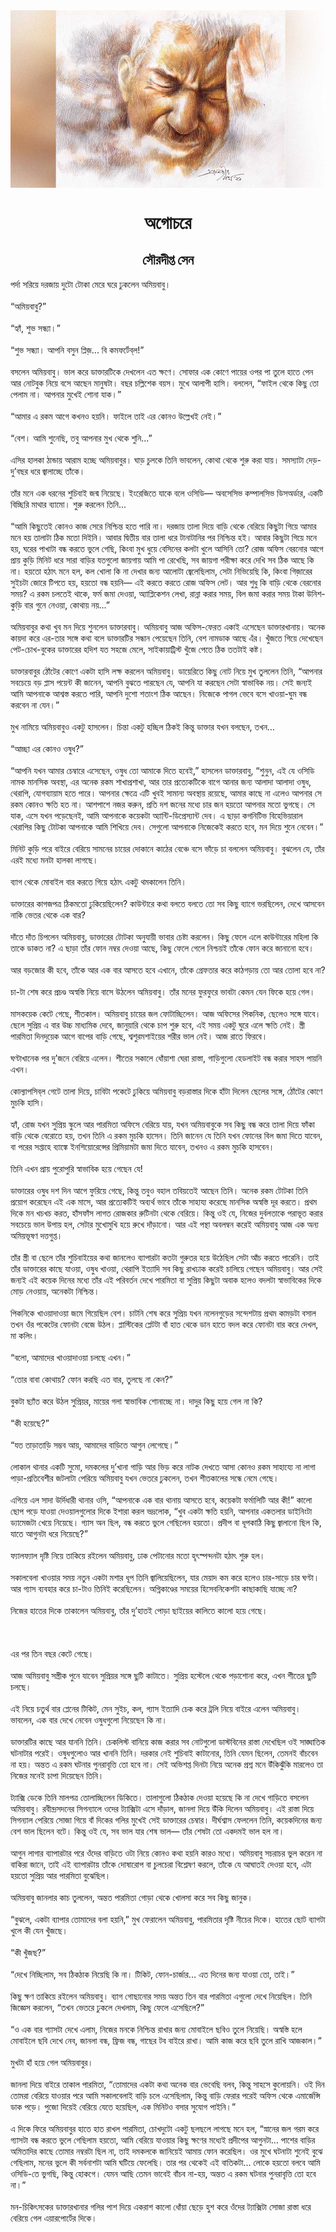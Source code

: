 <div align=center> <img src="../../metadata/images/rabibasariya/অগোচরে.jpg" align="center" ></div>
<h1 align=center>অগোচরে</h1>
<h2 align=center>সৌরদীপ্ত সেন</h2>
পর্দা সরিয়ে দরজায় দুটো টোকা মেরে ঘরে ঢুকলেন অমিয়বাবু।<br> <br>“অমিয়বাবু?”<br> <br>“হ্যাঁ, শুভ সন্ধ্যা।”<br> <br>“শুভ সন্ধ্যা। আপনি বসুন প্লিজ়... বি কমফর্টেব্‌ল!”<br> <br>বসলেন অমিয়বাবু। ভাল করে ডাক্তারটিকে দেখলেন এত ক্ষণে। সোফার এক কোণে পায়ের ওপর পা তুলে হাতে পেন আর নোটবুক নিয়ে বসে আছেন মানুষটা। বছর চল্লিশেক বয়স। মুখে আলাপী হাসি। বললেন, “ফাইল থেকে কিছু তো পেলাম না। আপনার মুখেই শোনা যাক।”<br> <br>“আমার এ রকম আগে কখনও হয়নি। ফাইলে তাই এর কোনও উল্লেখই নেই।”<br> <br>“বেশ। আমি শুনেছি, তবু আপনার মুখ থেকে শুনি...”<br> <br>এসির হালকা ঠান্ডায় আরাম হচ্ছে অমিয়বাবুর। ঘাড় চুলকে তিনি ভাবলেন, কোথা থেকে শুরু করা যায়। সমস্যাটা দেড়-দু’বছর ধরে জ্বালাচ্ছে তাঁকে।<br> <br>তাঁর মনে এক ধরনের শুচিবাই জন্ম নিয়েছে। ইংরেজিতে যাকে বলে ওসিডি— অবসেসিভ কম্পালসিভ ডিসঅর্ডার, একটি বিচ্ছিরি মাথার ব্যামো। শুরু করলেন তিনি...<br> <br>“আমি কিছুতেই কোনও কাজ সেরে নিশ্চিন্ত হতে পারি না। দরজায় তালা দিয়ে বাড়ি থেকে বেরিয়ে কিছুটা গিয়ে আমার মনে হয় তালাটা ঠিক মতো দিইনি। আবার দ্বিতীয় বার তালা ধরে টানাটানির পর নিশ্চিন্ত হই। আবার কিছুটা গিয়ে মনে হয়, ঘরের পাখাটা বন্ধ করতে ভুলে গেছি, কিংবা মুখ ধুয়ে বেসিনের কলটা খুলে আসিনি তো? রোজ অফিস বেরনোর আগে প্রায় কুড়ি মিনিট ধরে সারা বাড়ির যতগুলো জায়গায় আমি পা রেখেছি, সব জায়গা পরীক্ষা করে দেখি সব ঠিক আছে কি না। হয়তো হঠাৎ মনে হল, কল খোলা কি না দেখার জন্য আলোটা জ্বেলেছিলাম, সেটা নিভিয়েছি কি, কিংবা গিজ়ারের সুইচটা জোরে টিপতে হয়, হয়তো বন্ধ হয়নি— এই করতে করতে রোজ অফিস লেট। আর শুধু কি বাড়ি থেকে বেরনোর সময়? এ রকম চলতেই থাকে, ফর্ম জমা দেওয়া, অ্যাপ্লিকেশন লেখা, রান্না করার সময়, বিল জমা করার সময় টাকা উনিশ-কুড়ি বার গুনে নেওয়া, কোথায় নয়...”<br> <br>অমিয়বাবুর কথা খুব মন দিয়ে শুনলেন ডাক্তারবাবু। অমিয়বাবু আজ অফিস-ফেরত একাই এসেছেন ডাক্তারখানায়। অনেক কায়দা করে এর-তার সঙ্গে কথা বলে ডাক্তারটির সন্ধান পেয়েছেন তিনি, বেশ নামডাক আছে এঁর। খুঁজতে গিয়ে দেখেছেন পেট-চোখ-বুকের ডাক্তারের হদিশ যত সহজে মেলে, সাইকায়াট্রিস্ট খুঁজে পেতে ঠিক ততটাই কষ্ট।<br> <br>ডাক্তারবাবুর ঠোঁটের কোণে একটা হাসি লক্ষ করলেন অমিয়বাবু। ডায়েরিতে কিছু নোট নিয়ে মুখ তুললেন তিনি, “আপনার সবচেয়ে বড় প্লাস পয়েন্ট কী জানেন, আপনি বুঝতে পারছেন যে, আপনি যা করছেন সেটা স্বাভাবিক নয়। সেই জন্যই আমি আপনাকে আশ্বস্ত করতে পারি, আপনি দুশো শতাংশ ঠিক আছেন। নিজেকে পাগল ভেবে বসে খাওয়া-ঘুম বন্ধ করবেন না যেন।”<br> <br>মুখ নামিয়ে অমিয়বাবুও একটু হাসলেন। চিন্তা একটু হচ্ছিল ঠিকই কিন্তু ডাক্তার যখন বলছেন, তখন…<br> <br>“আচ্ছা এর কোনও ওষুধ?”<br> <br>“আপনি যখন আমার চেম্বারে এসেছেন, ওষুধ তো আমাকে দিতে হবেই,” হাসলেন ডাক্তারবাবু, “শুনুন, এই যে ওসিডি নামক মানসিক অবস্থা, এর অনেক রকম শাখাপ্রশাখা, আর তার প্রত্যেকটিকে বাগে আনার জন্য আলাদা আলাদা ওষুধ, থেরাপি, যোগব্যায়াম হতে পারে। আপনার ক্ষেত্রে এটি খুবই সামান্য অবস্থায় রয়েছে, আমার কাছে না এলেও আপনার সে রকম কোনও ক্ষতি হত না। আশপাশে নজর করুন, প্রতি দশ জনের মধ্যে চার জন হয়তো আপনার মতো ভুগছে। সে যাক, এসে যখন পড়েছেনই, আমি আপনাকে কয়েকটা অ্যান্টি-ডিপ্রেস্যান্ট দেব। এ ছাড়া কগনিটিভ বিহেভিয়ারাল থেরাপির কিছু টোটকা আপনাকে আমি শিখিয়ে দেব। সেগুলো আপনাকে নিজেকেই করতে হবে, মন দিয়ে শুনে নেবেন।”<br> <br>মিনিট কুড়ি পরে বাইরে বেরিয়ে সামনের চায়ের দোকানে কাঠের বেঞ্চে বসে ভাঁড়ে চা বললেন অমিয়বাবু। বুঝলেন যে, তাঁর এরই মধ্যে মনটা হালকা লাগছে।<br> <br>ব্যাগ থেকে মোবাইল বার করতে গিয়ে হঠাৎ একটু থমকালেন তিনি।<br> <br>ডাক্তারের কাগজপত্র ঠিকমতো ঢুকিয়েছিলেন? কাউন্টারে কথা বলতে বলতে তো সব কিছু ব্যাগে ভরছিলেন, দেখে আসবেন নাকি ভেতর থেকে এক বার?<br> <br>দাঁতে দাঁত চিপলেন অমিয়বাবু, ডাক্তারের টোটকা অনুযায়ী ভাবার চেষ্টা করলেন। কিছু ফেলে এলে কাউন্টারের মহিলা কি তাকে ডাকত না? এ ছাড়া তাঁর ফোন নম্বর দেওয়া আছে, কিছু ফেলে গেলে নিশ্চয়ই তাঁকে ফোন করে জানানো হবে।<br> <br>আর বড়জোর কী হবে, তাঁকে আর এক বার আসতে হবে এখানে, তাঁকে গ্রেফতার করে কাঠগড়ায় তো আর তোলা হবে না?<br> <br>চা-টা শেষ করে প্রচণ্ড অস্বস্তি নিয়ে বাসে উঠলেন অমিয়বাবু। তাঁর মনের ফুরফুরে ভাবটা কেমন যেন ফিকে হয়ে গেল।<br> <br>মাসকয়েক কেটে গেছে, শীতকাল। অমিয়বাবু চায়ের জল ফোটাচ্ছিলেন। আজ অফিসের পিকনিক, ছেলেও সঙ্গে যাবে। ছেলে সুপ্রিয় এ বার উচ্চ মাধ্যমিক দেবে, জানুয়ারি থেকে চাপ শুরু হবে, এই সময় একটু ঘুরে এলে ক্ষতি নেই। স্ত্রী পারমিতা দিনদুয়েক আগে বাপের বাড়ি গেছে, শ্বশুরমশাইয়ের শরীর ভাল নেই। আজ রাতে ফিরবে।<br> <br>ঘণ্টাখানেক পর দু’জনে বেরিয়ে এলেন। শীতের সকালে ধোঁয়াশা ঘেরা রাস্তা, গাড়িগুলো হেডলাইট বন্ধ করার সাহস পায়নি এখন।<br> <br>কোল্যাপসিব্‌ল গেটে তালা দিয়ে, চাবিটা পকেটে ঢুকিয়ে অমিয়বাবু বড়রাস্তার দিকে হাঁটা দিলেন ছেলের সঙ্গে, ঠোঁটের কোণে মুচকি হাসি।<br> <br>হ্যাঁ, রোজ যখন সুপ্রিয় স্কুলে আর পারমিতা অফিসে বেরিয়ে যায়, যখন অমিয়বাবুকে সব কিছু বন্ধ করে তালা দিয়ে ফাঁকা বাড়ি থেকে বেরোতে হয়, তখন তিনি এ রকম মুচকি হাসেন। তিনি জানেন যে তিনি যখন ফোনের বিল জমা দিতে যাবেন, বা পরের সপ্তাহে ব্যাঙ্কে ইনশিয়োরেন্সের প্রিমিয়ামটা জমা দিতে যাবেন, তখনও এ রকম মুচকি হাসবেন।<br> <br>তিনি এখন প্রায় পুরোপুরি স্বাভাবিক হয়ে গেছেন যে!<br> <br>ডাক্তারের ওষুধ দশ দিন আগে ফুরিয়ে গেছে, কিন্তু তবুও বহাল তবিয়তেই আছেন তিনি। অনেক রকম টোটকা তিনি প্রয়োগ করেছেন এই এক মাসে, আর প্রত্যেকটিই অব্যর্থ ভাবে তাঁকে সাহায্য করেছে মানসিক অস্বস্তি দূর করতে। প্রথম দিকে মন খচখচ করত, হাঁসফাঁস লাগত রোজকার রুটিনটা থেকে বেরিয়ে। কিন্তু ওই যে, নিজের দুর্বলতাকে পরাভূত করার সবচেয়ে ভাল উপায় হল, সেটার মুখোমুখি হয়ে রুখে দাঁড়ানো। আর এই পন্থা অবলম্বন করেই অমিয়বাবু আজ এক অন্য অমিয়ভূষণ দত্তগুপ্ত।<br> <br>তাঁর স্ত্রী বা ছেলে তাঁর শুচিবাইয়ের কথা জানলেও ব্যাপারটা কতটা গুরুতর হয়ে উঠেছিল সেটা আঁচ করতে পারেনি। তাই তাঁর ডাক্তারের কাছে যাওয়া, ওষুধ খাওয়া, থেরাপি ইত্যাদি সব কিছু রাখঢাক করেই চালিয়ে গেছেন অমিয়বাবু। আর সেই জন্যই এই কয়েক দিনের মধ্যে তাঁর এই পরিবর্তন দেখে পারমিতা বা সুপ্রিয় কিছুটা অবাক হলেও বদলটা স্বাভাবিকের দিকে মোড় নেওয়ায়, অনেকটা নিশ্চিন্ত।<br> <br>পিকনিকে খাওয়াদাওয়া জমে গিয়েছিল বেশ। চাটনি শেষ করে সুপ্রিয় যখন নলেনগুড়ের সন্দেশটায় প্রথম কামড়টা বসাল তখন ওঁর পকেটের ফোনটা বেজে উঠল। প্লাস্টিকের প্লেটটা বাঁ হাত থেকে ডান হাতে বদল করে ফোনটা বার করে দেখল, মা কলিং।<br> <br>“বলো, আমাদের খাওয়াদাওয়া চলছে এখন।”<br> <br>“তোর বাবা কোথায়? ফোন করছি এত বার, তুলছে না কেন?”<br> <br>বুকটা ছ্যাঁত করে উঠল সুপ্রিয়র, মায়ের গলা স্বাভাবিক শোনাচ্ছে না। দাদুর কিছু হয়ে গেল না কি?<br> <br>“কী হয়েছে?”<br> <br>“যত তাড়াতাড়ি সম্ভব আয়, আমাদের বাড়িতে আগুন লেগেছে।”<br> <br>লোকাল থানার একটি সুমো, দমকলের দু’খানা গাড়ি আর ভিড় করে নাটক দেখতে আসা কোনও রকম সাহায্যে না লাগা পাড়া-প্রতিবেশীর জটলাটা পেরিয়ে অমিয়বাবু যখন ভেতরে ঢুকলেন, তখন শীতকালের সন্ধে নেমে গেছে।<br> <br>এগিয়ে এল সাদা উর্দিধারী থানার ওসি, “আপনাকে এক বার থানায় আসতে হবে, কয়েকটা ফর্মালিটি আর কী!” কালো ছোপ পড়ে যাওয়া দেওয়ালগুলোর দিকে ইশারা করল ভদ্রলোক, “খুব একটা ক্ষতি হয়নি, আপনার একতলার ডাইনিংটা ড্যামেজটা খেয়ে নিয়েছে। গ্যাস অন ছিল, বন্ধ করতে ভুলে গেছিলেন হয়তো। প্রদীপ বা ধূপকাঠি কিছু জ্বালানো ছিল কি, যাতে আগুনটা ধরে নিয়েছে?”<br> <br>ফ্যালফ্যাল দৃষ্টি নিয়ে তাকিয়ে রইলেন অমিয়বাবু, ঢাক পেটানোর মতো হৃৎস্পন্দনটা হঠাৎ শুরু হল।<br> <br>সকালবেলা খাওয়ার সময় নতুন একটা মশার ধূপ তিনি জ্বালিয়েছিলেন, যার মেয়াদ কম করে হলেও চার-সাড়ে চার ঘণ্টা। আর গ্যাস ব্যবহার করে চা-টাও তিনিই করেছিলেন। অগ্নিকাণ্ডের সময়ের হিসেবনিকেশটা কাছাকাছি যাচ্ছে না?<br> <br>নিজের হাতের দিকে তাকালেন অমিয়বাবু, তাঁর দু’হাতই পোড়া ছাইয়ের কালিতে কালো হয়ে গেছে।<br> <br><br> <br>এর পর তিন বছর কেটে গেছে।<br> <br>আজ অমিয়বাবু সস্ত্রীক পুনে যাবেন সুপ্রিয়র সঙ্গে ছুটি কাটাতে। সুপ্রিয় হস্টেলে থেকে পড়াশোনা করে, এখন শীতের ছুটি চলছে।<br> <br>এই নিয়ে চতুর্থ বার প্লেনের টিকিট, মেন সুইচ, কল, গ্যাস ইত্যাদি চেক করে ট্রলি নিয়ে বাইরে এলেন অমিয়বাবু। ভাবলেন, এক বার দেখে নেবেন ওষুধগুলো নিয়েছেন কি না।<br> <br>ডাক্তারটির কাছে আর যাননি তিনি। চেকলিস্ট বানিয়ে কাজ করার সব নোটগুলো ডাস্টবিনের রাস্তা দেখেছিল ওই সাঙ্ঘাতিক ঘটনাটার পরেই। ওষুধগুলোও আর খাননি তিনি। দরকার নেই শুচিবাই কাটানোর, তিনি যেমন ছিলেন, তেমনই বাঁচবেন না হয়। অন্তত এ রকম ঘটনার পুনরাবৃত্তি তো হবে না। সেই অভিশপ্ত দিনটা নিয়ে অনেক প্রশ্ন মনে উঁকিঝুঁকি মারলেও তা নিজের মনেই চাপা দিয়েছেন তিনি।<br> <br>ট্যাক্সি ডেকে তিনি মালপত্র তোলাচ্ছিলেন ডিকিতে। তালাগুলো ঠিকঠাক দেওয়া হয়েছে কি না দেখে গাড়িতে বসলেন অমিয়বাবু। রবীন্দ্রসদনের সিগন্যালে ওদের ট্যাক্সিটা এসে দাঁড়াল, জানলা দিয়ে উঁকি দিলেন অমিয়বাবু। এই রাস্তা দিয়ে সিগন্যাল পেরিয়ে সোজা গিয়ে বাঁ দিকের গলির মুখেই সেই ডাক্তারের চেম্বার। দীর্ঘশ্বাস ফেললেন তিনি, কয়েকদিনের জন্য বেশ ভাল ছিলেন বটে। কিন্তু ওই যে, সব ভাল যার শেষ ভাল— তাঁর শেষটা তো একদমই ভাল হল না।<br> <br>আগুন লাগার ব্যাপারটার পরে ওঁদের বাড়িতে ওটা নিয়ে কোনও কথা হয়নি কারও মধ্যে। অমিয়বাবু সচরাচর ভুল করেন না বাকিরা জানে, তাই এই ব্যাপারটায় তাঁকে দোষারোপ বা চুলচেরা বিশ্লেষণ করলে, তাঁকে যে আঘাতই দেওয়া হবে, এটা হয়তো সুপ্রিয় আর পারমিতা বুঝেছিল।<br> <br>অমিয়বাবু জানলার কাচ তুললেন, অন্তত পারমিতা গোড়া থেকে খোলসা করে সব কিছু জানুক।<br> <br>“বুঝলে, একটা ব্যাপার তোমাদের বলা হয়নি,” মুখ ফেরালেন অমিয়বাবু, পারমিতার দৃষ্টি নীচের দিকে। হাতের ছোট ব্যাগটা খুলে কী যেন খুঁজছে।<br> <br>“কী খুঁজছ?”<br> <br>“দেখে নিচ্ছিলাম, সব ঠিকঠাক নিয়েছি কি না। টিকিট, ফোন-চার্জার... এত দিনের জন্য যাওয়া তো, তাই।”<br> <br>কিছু ক্ষণ তাকিয়ে রইলেন অমিয়বাবু। ব্যাগ গোছানোর সময় অন্তত তিন বার পারমিতা এগুলো দেখে নিয়েছিল। তিনি জিজ্ঞেস করলেন, “তখন ভেতরে ঢুকলে দেখলাম, কিছু ফেলে এসেছিলে?”<br> <br>“ও এক বার গ্যাসটা দেখে এলাম, নিজের মনকে নিশ্চিন্ত রাখার জন্য মোবাইলে ছবিও তুলে নিয়েছি। অস্বস্তি হলে মোবাইলে ছবি দেখে নেব, জানলা বন্ধ, ফ্রিজ বন্ধ, গাছের টব বাইরে রাখা। আমি কাজ করে ছবি তুলে রাখি আজকাল।”<br> <br>মুখটা হাঁ হয়ে গেল অমিয়বাবুর।<br> <br>জানলা দিয়ে বাইরে তাকাল পারমিতা, “তোমাদের একটা কথা অনেক বার ভেবেছি বলব, কিন্তু সাহসে কুলোয়নি। ওই দিন তোমরা বেরিয়ে যাওয়ার পরে আমি সকালবেলাই বাড়ি চলে এসেছিলাম, কিন্তু বাড়ি ফেরার পরেই অফিস থেকে এমার্জেন্সি ডাক পড়ে। পুজো দিয়েই বেরিয়ে যেতে হয়েছিল, এক মিনিটও বসার সুযোগ পাইনি।”<br> <br>এ দিকে ফিরে অমিয়বাবুর হাতে হাত রাখল পারমিতা, চোখদুটো একটু ছলছলে লাগছে মনে হল, “স্নানের জল গরম করে গ্যাসটা বন্ধ করতে ভুলে গেছিলাম হয়তো, আমি বেরিয়ে যাওয়ার কিছু ক্ষণের মধ্যেই প্রদীপের আগুনটা… পাশের বাড়ির অমিতাদির কাছে তোমার নম্বরটা ছিল না, তাই দমকলকে জানিয়েই আমায় ফোন করেছিল। ওর মুখে ঘটনাটা শুনেই বুঝে গেছিলাম, মনের ভুলে কী সর্বনাশটা আমি ঘটিয়ে ফেলেছি। তার পর থেকেই এই বাতিকটা... লোকে হয়তো বলবে আমি ওসিডি-তে ভুগছি, কিন্তু হোকগে। যেমন আছি তেমন ভাবেই বাঁচব না-হয়, অন্তত এ রকম ঘটনার পুনরাবৃত্তি তো হবে না।”<br> <br>মন-চিকিৎসকের ডাক্তারখানার গলির পাশ দিয়ে একরাশ কালো ধোঁয়া ছেড়ে হুশ করে ওঁদের ট্যাক্সিটা সোজা রাস্তা ধরে বেরিয়ে গেল এয়ারপোর্টের দিকে।<br> <br>
